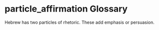 # particle_affirmation Glossary
Hebrew has two particles of rhetoric. These add emphasis or persuasion.